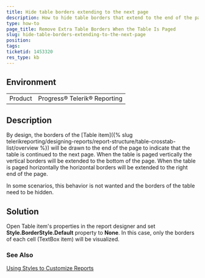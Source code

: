 ```yaml
---
title: Hide table borders extending to the next page
description: How to hide table borders that extend to the end of the page
type: how-to
page_title: Remove Extra Table Borders When the Table Is Paged
slug: hide-table-borders-extending-to-the-next-page
position: 
tags: 
ticketid: 1453320
res_type: kb
---
```


## Environment
<table>
	<tbody>
		<tr>
			<td>Product</td>
			<td>Progress® Telerik® Reporting</td>
		</tr>
	</tbody>
</table>


## Description

By design, the borders of the [Table item]({% slug telerikreporting/designing-reports/report-structure/table-crosstab-list/overview %}) will be drawn to the end of the page to indicate that the table is continued to the next page.
When the table is paged vertically the vertical borders will be extended to the bottom of the page. When the table is paged horizontally 
the horizontal borders will be extended to the right end of the page.

In some scenarios, this behavior is not wanted and the borders of the table need to be hidden.

## Solution

Open Table item's properties in the report designer and set **Style.BorderStyle.Default** property to **None**.
In this case, only the borders of each cell (TextBox item) will be visualized. 

### See Also

[Using Styles to Customize Reports](../style-using-styles-to-customize-reports)
